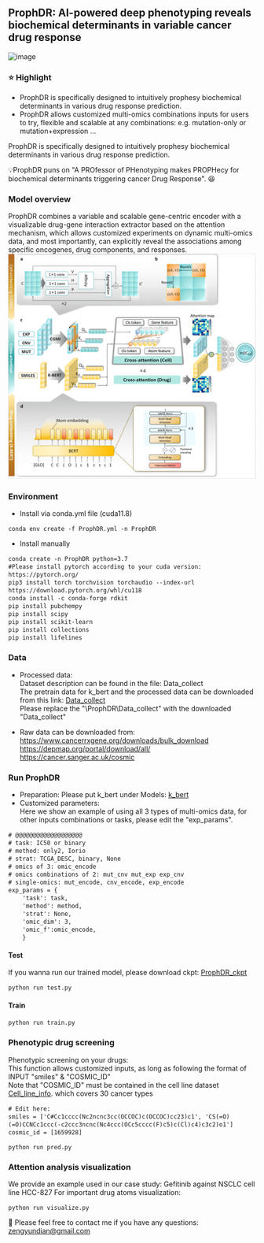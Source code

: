 ## ProphDR: AI-powered deep phenotyping reveals biochemical determinants in variable cancer drug response   
![image](https://github.com/zengydd/ProphDR/blob/main/IMG/Fig0_abstract.png)  

### ⭐ Highlight
* ProphDR is specifically designed to intuitively prophesy biochemical determinants in various drug response prediction.
* ProphDR allows customized multi-omics combinations inputs for users to try, flexible and scalable at any combinations: e.g. mutation-only or mutation+expression ...

ProphDR is specifically designed to intuitively prophesy biochemical determinants in various drug response prediction. 

  
💡ProphDR puns on "A PROfessor of PHenotyping makes PROPHecy for biochemical determinants triggering cancer Drug Response". 😆
### Model overview
ProphDR combines a variable and scalable gene-centric encoder with a visualizable drug-gene interaction extractor based on the attention mechanism, which allows customized experiments on dynamic multi-omics data, and most importantly, can explicitly reveal the associations among specific oncogenes, drug components, and responses.  
![model_overview](https://github.com/zengydd/ProphDR/blob/main/IMG/Fig1.png)

### Environment
* Install via conda.yml file (cuda11.8)
```
conda env create -f ProphDR.yml -n ProphDR
```
  
* Install manually  

```
conda create -n ProphDR python=3.7
#Please install pytorch according to your cuda version: https://pytorch.org/
pip3 install torch torchvision torchaudio --index-url https://download.pytorch.org/whl/cu118
conda install -c conda-forge rdkit
pip install pubchempy
pip install scipy
pip install scikit-learn
pip install collections
pip install lifelines
```  

### Data  
* Processed data:  
Dataset description can be found in the file: Data_collect  
The pretrain data for k_bert and the processed data can be downloaded from this link: [Data_collect](https://drive.google.com/file/d/1CotLTH2z8iefNqYYC3E-03mpGPQ2anYm/view?usp=sharing)   
Please replace the "\ProphDR\Data_collect" with the downloaded "Data_collect"  

* Raw data can be downloaded from:  
https://www.cancerrxgene.org/downloads/bulk_download  
https://depmap.org/portal/download/all/  
https://cancer.sanger.ac.uk/cosmic

### Run ProphDR
* Preparation: Please put k_bert under Models: [k_bert](https://drive.google.com/file/d/1h-Ve-2fpYH6P8epfsHezJsxK2PRKFnc2/view?usp=drive_link)    
* Customized parameters:  
Here we show an example of using all 3 types of multi-omics data, for other inputs combinations or tasks, please edit the "exp_params".  
```
# @@@@@@@@@@@@@@@@@@@
# task: IC50 or binary
# method: only2, Iorio
# strat: TCGA_DESC, binary, None
# omics of 3: omic_encode
# omics combinations of 2: mut_cnv mut_exp exp_cnv
# single-omics: mut_encode, cnv_encode, exp_encode
exp_params = {
    'task': task,
    'method': method,
    'strat': None,
    'omic_dim': 3,
    'omic_f':omic_encode,
    }
```
#### Test
If you wanna run our trained model, please download ckpt: [ProphDR_ckpt](https://drive.google.com/file/d/15bzGyW5V6JNSypt4f86XJOPHnr_1OHmg/view?usp=drive_link)   
```
python run test.py
```

#### Train
```
python run train.py
```

### Phenotypic drug screening  
Phenotypic screening on your drugs:  
This function allows customized inputs, as long as following the format of INPUT "smiles" & "COSMIC_ID"  
Note that "COSMIC_ID" must be contained in the cell line dataset [Cell_line_info](https://github.com/zengydd/ProphDR/tree/main/data_collect).  which covers 30 cancer types
```
# Edit here:
smiles = ['C#Cc1cccc(Nc2ncnc3cc(OCCOC)c(OCCOC)cc23)c1', 'CS(=O)(=O)CCNCc1ccc(-c2ccc3ncnc(Nc4ccc(OCc5cccc(F)c5)c(Cl)c4)c3c2)o1']
cosmic_id = [1659928]
```

```
python run pred.py
```

### Attention analysis visualization
We provide an example used in our case study: Gefitinib against NSCLC cell line HCC-827 
For important drug atoms visualization:
```
python run visualize.py
```
  
🌻 Please feel free to contact me if you have any questions: zengyundian@gmail.com   
